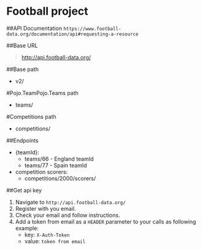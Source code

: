 # Football project

##API Documentation
```https://www.football-data.org/documentation/api#requesting-a-resource```

##Base URL
>http://api.football-data.org/

##Base path
- v2/

#Pojo.TeamPojo.Teams path
- teams/

#Competitions path
- competitions/

##Endpoints
- {teamId}:
    * teams/66 - England teamId
    * teams/77 - Spain teamId
- competition scorers:
    * competitions/2000/scorers/



##Get api key
1. Navigate to `http://api.football-data.org/`
2. Register with you email.
3. Check your email and follow instructions.
4. Add a token from email as a `HEADER` parameter to your calls as following example:
   * key: `X-Auth-Token`
   * value: `token from email`



